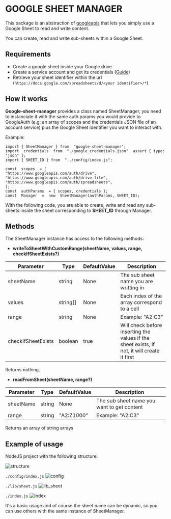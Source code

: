 # GOOGLE SHEET MANAGER

This package is an abstraction of [googleapis](npm%20i%20googleapis) that lets you simply use a Google Sheet to read and write content.

You can create, read and write sub-sheets within a Google Sheet.

## Requirements

- Create a google sheet inside your Google drive
- Create a service account and get its credentials ([Guide](https://medium.com/@a.marenkov/how-to-get-credentials-for-google-sheets-456b7e88c430))
- Retrieve your sheet identifier within the url (`https://docs.google.com/spreadsheets/d/<your identifier>/*`)

## How it works

**Google-sheet-manager** provides a class named SheetManager, you need to instanciate it with the same auth params you would provide to GoogleAuth (e.g: an array of scopes and the credentials JSON file of an account service) plus the Google Sheet identifier you want to interact with.

Example:

    import { SheetManager } from  "google-sheet-manager";
    import  credentials  from  "./google_credentials.json"  assert { type: "json" };
    import { SHEET_ID } from  "../config/index.js";
    
    const  scopes  = [
    "https://www.googleapis.com/auth/drive",
    "https://www.googleapis.com/auth/drive.file",
    "https://www.googleapis.com/auth/spreadsheets",
    ];
    const  authParams  = { scopes, credentials };
    const  Manager  =  new  SheetManager(authParams, SHEET_ID);

With the following code, you are able to create, write and read any sub-sheets inside the sheet corresponding to **SHEET_ID** through Manager.

## Methods

The SheetManager instance has access to the following methods:

- **writeToSheetWithCustomRange(sheetName, values, range, checkIfSheetExists?)** 

| Parameter| Type | DefaultValue | Description
|--|--|--|--|
| sheetName | string | None | The sub sheet name you are writting in
| values| string[] | None | Each index of the array correspond to a cell 
| range| string | None | Example: "A2:C3"
| checkIfSheetExists | boolean | true | Will check before inserting the values if the sheet exists, if not, it will create it first

Returns nothing.

- **readFromSheet(sheetName, range?)** 

| Parameter| Type | DefaultValue | Description
|--|--|--|--|
| sheetName | string | None | The sub sheet name you want to get content
| range| string | "A2:Z1000"| Example: "A2:C3"

Returns an array of string arrays

## Example of usage

NodeJS project with the following structure:

![structure](https://images2.imgbox.com/11/34/cqerntfm_o.png)

```./config/index.js```
![config](https://images2.imgbox.com/53/9b/4pj6UpHx_o.png)

```./lib/sheet.js```
![lib_sheet](https://images2.imgbox.com/5e/9c/9iG2VSW7_o.png)

```./index.js```
![index](https://images2.imgbox.com/b1/24/EqxSsvOB_o.png)

It's a basic usage and of course the sheet name can be dynamic, so you can use others with the same instance of SheetManager.